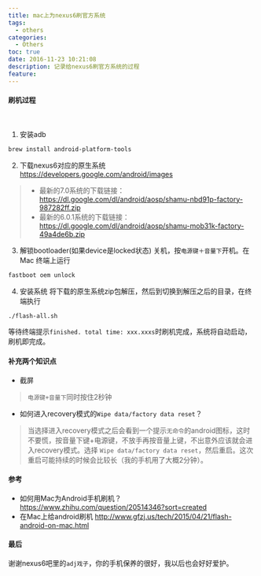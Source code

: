 ```yaml
---
title: mac上为nexus6刷官方系统
tags:
  - others
categories:
  - Others
toc: true
date: 2016-11-23 10:21:08
description: 记录给nexus6刷官方系统的过程
feature:
---
```


#### 刷机过程
​
1. 安装adb
``` bash
brew install android-platform-tools
```

2. 下载nexus6对应的原生系统
https://developers.google.com/android/images
>* 最新的7.0系统的下载链接：
https://dl.google.com/dl/android/aosp/shamu-nbd91p-factory-987282ff.zip
>* 最新的6.0.1系统的下载链接：
https://dl.google.com/dl/android/aosp/shamu-mob31k-factory-49a4de6b.zip

3. 解锁bootloader(如果device是locked状态)
关机，按`电源键＋音量下`开机。在Mac 终端上运行
``` bash
fastboot oem unlock
```
<!-- more -->

4. 安装系统
将下载的原生系统zip包解压，然后到切换到解压之后的目录，在终端执行
``` bash
./flash-all.sh
```
  等待终端提示`finished. total time: xxx.xxxs`时刷机完成，系统将自动启动，刷机即完成。
<!-- more -->

#### 补充两个知识点
* 截屏
>`电源键+音量下`同时按住2秒钟
* 如何进入recovery模式的`Wipe data/factory data reset`？
>当选择进入recovery模式之后会看到一个提示`无命令`的android图标，这时不要慌，按音量下键+电源键，不放手再按音量上键，不出意外应该就会进入recovery模式。选择 `Wipe data/factory data reset`，然后重启。这次重启可能持续的时候会比较长（我的手机用了大概2分钟）。

#### 参考
* 如何用Mac为Android手机刷机？
https://www.zhihu.com/question/20514346?sort=created
* 在Mac上给android刷机
http://www.gfzj.us/tech/2015/04/21/flash-android-on-mac.html

#### 最后
谢谢nexus6吧里的`adj戏子`，你的手机保养的很好，我以后也会好好爱护。
